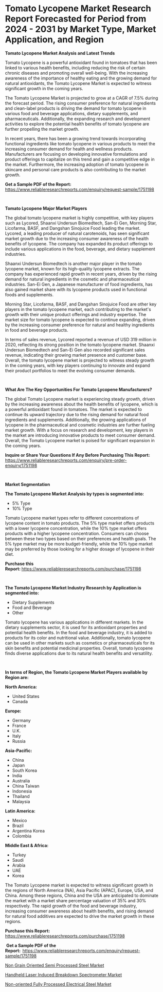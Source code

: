 <p><h1>Tomato Lycopene Market Research Report Forecasted for Period from 2024 -  2031 by Market Type, Market Application, and Region</h1></p><p><strong>Tomato Lycopene Market Analysis and Latest Trends</strong></p>
<p><p>Tomato Lycopene is a powerful antioxidant found in tomatoes that has been linked to various health benefits, including reducing the risk of certain chronic diseases and promoting overall well-being. With the increasing awareness of the importance of healthy eating and the growing demand for natural antioxidants, the Tomato Lycopene Market is expected to witness significant growth in the coming years.</p><p>The Tomato Lycopene Market is projected to grow at a CAGR of 7.5% during the forecast period. The rising consumer preference for natural ingredients and clean-label products is driving the demand for tomato lycopene in various food and beverage applications, dietary supplements, and pharmaceuticals. Additionally, the expanding research and development activities to explore the potential health benefits of tomato lycopene are further propelling the market growth.</p><p>In recent years, there has been a growing trend towards incorporating functional ingredients like tomato lycopene in various products to meet the increasing consumer demand for health and wellness products. Manufacturers are focusing on developing innovative formulations and product offerings to capitalize on this trend and gain a competitive edge in the market. Furthermore, the increasing adoption of tomato lycopene in skincare and personal care products is also contributing to the market growth.</p></p>
<p><strong>Get a Sample PDF of the Report:&nbsp;</strong> <a href="https://www.reliableresearchreports.com/enquiry/request-sample/1751198">https://www.reliableresearchreports.com/enquiry/request-sample/1751198</a></p>
<p>&nbsp;</p>
<p><strong>Tomato Lycopene Major Market Players</strong></p>
<p><p>The global tomato lycopene market is highly competitive, with key players such as Lycored, Shaanxi Undersun Biomedtech, San-Ei Gen, Morning Star, Licofarma, BASF, and Dangshan Sinojuice Food leading the market. Lycored, a leading producer of natural carotenoids, has seen significant market growth due to the increasing consumer awareness of the health benefits of lycopene. The company has expanded its product offerings to include various applications in the food, beverage, and dietary supplement industries.</p><p>Shaanxi Undersun Biomedtech is another major player in the tomato lycopene market, known for its high-quality lycopene extracts. The company has experienced rapid growth in recent years, driven by the rising demand for natural ingredients in the cosmetic and pharmaceutical industries. San-Ei Gen, a Japanese manufacturer of food ingredients, has also gained market share with its lycopene products used in functional foods and supplements.</p><p>Morning Star, Licofarma, BASF, and Dangshan Sinojuice Food are other key players in the tomato lycopene market, each contributing to the market's growth with their unique product offerings and industry expertise. The market size for tomato lycopene is expected to continue expanding, driven by the increasing consumer preference for natural and healthy ingredients in food and beverage products.</p><p>In terms of sales revenue, Lycored reported a revenue of USD 319 million in 2020, reflecting its strong position in the tomato lycopene market. Shaanxi Undersun Biomedtech and San-Ei Gen also recorded significant sales revenue, indicating their growing market presence and customer base. Overall, the tomato lycopene market is projected to witness steady growth in the coming years, with key players continuing to innovate and expand their product portfolios to meet the evolving consumer demands.</p></p>
<p>&nbsp;</p>
<p><strong>What Are The Key Opportunities For Tomato Lycopene Manufacturers?</strong></p>
<p><p>The global Tomato Lycopene market is experiencing steady growth, driven by the increasing awareness about the health benefits of lycopene, which is a powerful antioxidant found in tomatoes. The market is expected to continue its upward trajectory due to the rising demand for natural food ingredients and supplements. Additionally, the growing applications of lycopene in the pharmaceutical and cosmetic industries are further fueling market growth. With a focus on research and development, key players in the market are introducing innovative products to meet consumer demand. Overall, the Tomato Lycopene market is poised for significant expansion in the coming years.</p></p>
<p><strong>Inquire or Share Your Questions If Any Before Purchasing This Report:</strong> <a href="https://www.reliableresearchreports.com/enquiry/pre-order-enquiry/1751198">https://www.reliableresearchreports.com/enquiry/pre-order-enquiry/1751198</a></p>
<p>&nbsp;</p>
<p><strong>Market Segmentation</strong></p>
<p><strong>The Tomato Lycopene Market Analysis by types is segmented into:</strong></p>
<p><ul><li>5% Type</li><li>10% Type</li></ul></p>
<p><p>Tomato Lycopene market types refer to different concentrations of lycopene content in tomato products. The 5% type market offers products with a lower lycopene concentration, while the 10% type market offers products with a higher lycopene concentration. Consumers can choose between these two types based on their preferences and health goals. The 5% type market may be more budget-friendly, while the 10% type market may be preferred by those looking for a higher dosage of lycopene in their diet.</p></p>
<p><strong>Purchase this Report:&nbsp;</strong><a href="https://www.reliableresearchreports.com/purchase/1751198">https://www.reliableresearchreports.com/purchase/1751198</a></p>
<p>&nbsp;</p>
<p><strong>The Tomato Lycopene Market Industry Research by Application is segmented into:</strong></p>
<p><ul><li>Dietary Supplements</li><li>Food and Beverage</li><li>Other</li></ul></p>
<p><p>Tomato lycopene has various applications in different markets. In the dietary supplements sector, it is used for its antioxidant properties and potential health benefits. In the food and beverage industry, it is added to products for its color and nutritional value. Additionally, tomato lycopene can be used in other markets such as cosmetics or pharmaceuticals for its skin benefits and potential medicinal properties. Overall, tomato lycopene finds diverse applications due to its natural health benefits and versatility.</p></p>
<p>&nbsp;</p>
<p><strong>In terms of Region, the Tomato Lycopene Market Players available by Region are:</strong></p>
<p>
    <p> <strong> North America: </strong>
        <ul>
            <li>United States</li>
            <li>Canada</li>
        </ul>
        </p> 
    <p> <strong> Europe: </strong>
        <ul>
            <li>Germany</li>
            <li>France</li>
            <li>U.K.</li>
            <li>Italy</li>
            <li>Russia</li>
        </ul>
        </p> 
    <p> <strong> Asia-Pacific: </strong>
        <ul>
            <li>China</li>
            <li>Japan</li>
            <li>South Korea</li>
            <li>India</li>
            <li>Australia</li>
            <li>China Taiwan</li>
            <li>Indonesia</li>
            <li>Thailand</li>
            <li>Malaysia</li>
        </ul>
        </p> 
    <p> <strong> Latin America: </strong>
        <ul>
            <li>Mexico</li>
            <li>Brazil</li>
            <li>Argentina Korea</li>
            <li>Colombia</li>
        </ul>
        </p> 
    <p> <strong> Middle East & Africa: </strong>
        <ul>
            <li>Turkey</li>
            <li>Saudi</li>
            <li>Arabia</li>
            <li>UAE</li>
            <li>Korea</li>
        </ul>
    </p>
    </p>
<p><p>The Tomato Lycopene market is expected to witness significant growth in the regions of North America (NA), Asia Pacific (APAC), Europe, USA, and China. Among these regions, China and the USA are anticipated to dominate the market with a market share percentage valuation of 35% and 30% respectively. The rapid growth of the food and beverage industry, increasing consumer awareness about health benefits, and rising demand for natural food additives are expected to drive the market growth in these regions.</p></p>
<p><strong>Purchase this Report: </strong><a href="https://www.reliableresearchreports.com/purchase/1751198">https://www.reliableresearchreports.com/purchase/1751198</a></p>
<p>&nbsp;<strong>Get a Sample PDF of the Report:&nbsp;&nbsp;</strong><a href="https://www.reliableresearchreports.com/enquiry/request-sample/1751198">https://www.reliableresearchreports.com/enquiry/request-sample/1751198</a></p>
<p><strong></strong></p>
<p><p><a href="https://view.publitas.com/reportprime-1/insights-into-non-grain-oriented-semi-processed-steel-market-size-analysing-market-share-trends-and-growth-from-2023-to-2030/">Non Grain Oriented Semi Processed Steel Market</a></p><p><a href="https://view.publitas.com/reportprime-1/insights-into-handheld-laser-induced-breakdown-spectrometer-market-size-analysing-market-share-trends-and-growth-from-2023-to-2030/">Handheld Laser Induced Breakdown Spectrometer Market</a></p><p><a href="https://view.publitas.com/reportprime-1/global-non-oriented-fully-processed-electrical-steel-market-size-and-market-trends-insights-and-projections-from-2023-to-2030/">Non-oriented Fully Processed Electrical Steel Market</a></p></p>